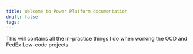 ```yaml
---
title: Welcome to Power Platform documentation
draft: false
tags:
---
```

This will contains all the in-practice things I do when working the OCD and FedEx Low-code projects